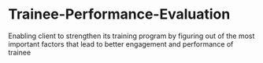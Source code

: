 # Trainee-Performance-Evaluation
Enabling client to strengthen its training program by figuring  out of the most important factors that lead to better engagement and performance of trainee
